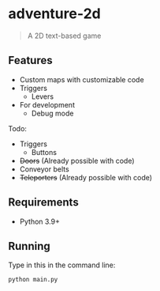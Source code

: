 # adventure-2d

> A 2D text-based game

## Features

* Custom maps with customizable code
* Triggers
  * Levers
* For development
  * Debug mode

Todo:

* Triggers
  * Buttons
* ~~Doors~~ (Already possible with code)
* Conveyor belts
* ~~Teleporters~~ (Already possible with code)

## Requirements

* Python 3.9+

## Running

Type in this in the command line:

```bash
python main.py
```
